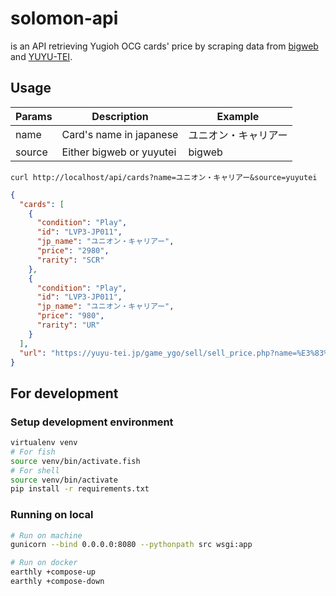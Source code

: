 # solomon-api

is an API retrieving Yugioh OCG cards' price by scraping data from [bigweb](https://bigweb.co.jp/) and [YUYU-TEI](https://yuyu-tei.jp/).

## Usage

| Params | Description              | Example              |
| ------ | ------------------------ | -------------------- |
| name   | Card's name in japanese  | ユニオン・キャリアー |
| source | Either bigweb or yuyutei | bigweb               |

`curl http://localhost/api/cards?name=ユニオン・キャリアー&source=yuyutei`

```json
{
  "cards": [
    {
      "condition": "Play",
      "id": "LVP3-JP011",
      "jp_name": "ユニオン・キャリアー",
      "price": "2980",
      "rarity": "SCR"
    },
    {
      "condition": "Play",
      "id": "LVP3-JP011",
      "jp_name": "ユニオン・キャリアー",
      "price": "980",
      "rarity": "UR"
    }
  ],
  "url": "https://yuyu-tei.jp/game_ygo/sell/sell_price.php?name=%E3%83%A6%E3%83%8B%E3%82%AA%E3%83%B3%E3%83%BB%E3%82%AD%E3%83%A3%E3%83%AA%E3%82%A2%E3%83%BC"
}
```

## For development

### Setup development environment

```sh
virtualenv venv
# For fish
source venv/bin/activate.fish
# For shell
source venv/bin/activate
pip install -r requirements.txt
```

### Running on local

```sh
# Run on machine
gunicorn --bind 0.0.0.0:8080 --pythonpath src wsgi:app

# Run on docker
earthly +compose-up
earthly +compose-down
```
